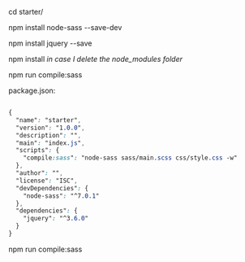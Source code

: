 cd starter/

npm install node-sass --save-dev

npm install jquery --save

npm install <em>in case I delete the node_modules folder</em>

npm run compile:sass


package.json:
```scss

{
  "name": "starter",
  "version": "1.0.0",
  "description": "",
  "main": "index.js",
  "scripts": {
    "compile:sass": "node-sass sass/main.scss css/style.css -w"
  },
  "author": "",
  "license": "ISC",
  "devDependencies": {
    "node-sass": "^7.0.1"
  },
  "dependencies": {
    "jquery": "^3.6.0"
  }
}


```

npm run compile:sass
